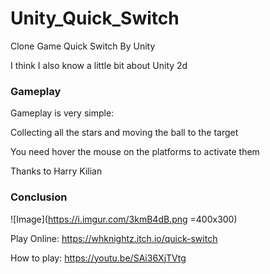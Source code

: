 # Unity_Quick_Switch

Clone Game Quick Switch By Unity

I think I also know a little bit about Unity 2d

### Gameplay

Gameplay is very simple:

Collecting all the stars and moving the ball to the target

You need hover the mouse on the platforms to activate them


Thanks to Harry Kilian

### Conclusion

![Image](https://i.imgur.com/3kmB4dB.png =400x300)

Play Online: https://whknightz.itch.io/quick-switch

How to play: https://youtu.be/SAi36XjTVtg
